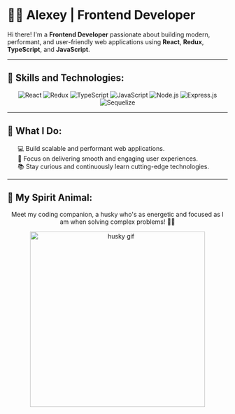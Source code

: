 # 👨‍💻 Alexey | Frontend Developer

Hi there! I'm a **Frontend Developer** passionate about building modern, performant, and user-friendly web applications using **React**, **Redux**, **TypeScript**, and **JavaScript**.

---

## 🚀 Skills and Technologies:
<div align="center">
  <img src="https://img.shields.io/badge/-React-61DAFB?logo=react&logoColor=white&style=for-the-badge" alt="React" />
  <img src="https://img.shields.io/badge/-Redux-764ABC?logo=redux&logoColor=white&style=for-the-badge" alt="Redux" />
  <img src="https://img.shields.io/badge/-TypeScript-3178C6?logo=typescript&logoColor=white&style=for-the-badge" alt="TypeScript" />
  <img src="https://img.shields.io/badge/-JavaScript-F7DF1E?logo=javascript&logoColor=black&style=for-the-badge" alt="JavaScript" />
  <img src="https://img.shields.io/badge/-Node.js-339933?logo=node.js&logoColor=white&style=for-the-badge" alt="Node.js" />
  <img src="https://img.shields.io/badge/-Express.js-000000?logo=express&logoColor=white&style=for-the-badge" alt="Express.js" />
  <img src="https://img.shields.io/badge/-Sequelize-52B0E7?logo=sequelize&logoColor=white&style=for-the-badge" alt="Sequelize" />
</div>

---

## 🌟 What I Do:
<div align="center">
  <ul style="list-style: none; text-align: left;">
    <li>💻 Build scalable and performant web applications.</li>
    <li>🚀 Focus on delivering smooth and engaging user experiences.</li>
    <li>📚 Stay curious and continuously learn cutting-edge technologies.</li>
  </ul>
</div>

---

## 🐾 My Spirit Animal:
<div align="center">
  <p>Meet my coding companion, a husky who's as energetic and focused as I am when solving complex problems! 🐕‍🦺</p>
  <img src="https://media2.giphy.com/media/v1.Y2lkPTc5MGI3NjExdTlkbW1oYXR0YW44dDR2eHkxaWpvdW44ZGVpbjNxNnNqamtuYWhmbSZlcD12MV9pbnRlcm5hbF9naWZfYnlfaWQmY3Q9Zw/3jN3GziOKUEmI/giphy.gif" alt="husky gif" width="400" />
</div>
